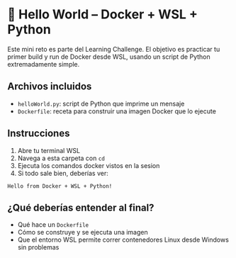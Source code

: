 # 🐳 Hello World – Docker + WSL + Python

Este mini reto es parte del Learning Challenge. El objetivo es practicar tu primer build y run de Docker desde WSL, usando un script de Python extremadamente simple.

## Archivos incluidos

- `helloWorld.py`: script de Python que imprime un mensaje
- `Dockerfile`: receta para construir una imagen Docker que lo ejecute

## Instrucciones

1. Abre tu terminal WSL
2. Navega a esta carpeta con `cd`
3. Ejecuta los comandos docker vistos en la sesion
4. Si todo sale bien, deberías ver:

```
Hello from Docker + WSL + Python!
```

## ¿Qué deberías entender al final?

- Qué hace un `Dockerfile`
- Cómo se construye y se ejecuta una imagen
- Que el entorno WSL permite correr contenedores Linux desde Windows sin problemas

